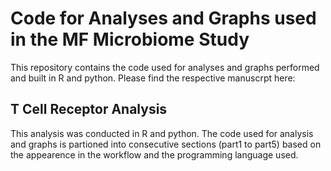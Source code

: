 # Code for Analyses and Graphs used in the MF Microbiome Study
This repository contains the code used for analyses and graphs performed and built in R and python. Please find the respective manuscrpt here:

## T Cell Receptor Analysis
This analysis was conducted in R and python. The code used for analysis and graphs is partioned into consecutive sections (part1 to part5) based on the appearence in the workflow and the programming language used.
